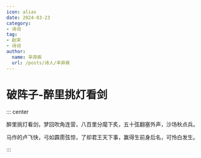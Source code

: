 ```yaml
---
icon: alias
date: 2024-03-23
category:
- 诗词
tag:
- 赵宋
- 诗词
author:
  name: 辛弃疾
  url: /posts/诗人/辛弃疾
---
```


# 破阵子-醉里挑灯看剑

<!-- more -->



::: center 

醉里挑灯看剑，梦回吹角连营，八百里分麾下炙，五十弦翻塞外声，沙场秋点兵。

马作的卢飞快，弓如霹雳弦惊，了却君王天下事，赢得生前身后名，可怜白发生。

:::